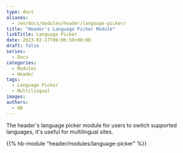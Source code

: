 ```yaml
---
type: docs
aliases:
  - /en/docs/modules/header/language-picker/
title: "Header's Language Picker Module"
linkTitle: Language Picker
date: 2023-02-17T00:06:59+08:00
draft: false
series:
  - Docs
categories:
  - Modules
  - Header
tags:
  - Language Picker
  - Multilingual
images:
authors:
  - HB
---
```


The header's language picker module for users to switch supported languages, it's useful for multilingual sites.

<!--more-->

{{% hb-module "header/modules/language-picker" %}}
